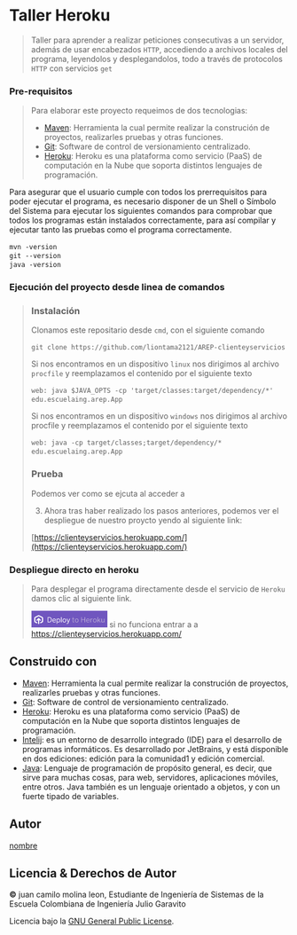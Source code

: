 # Taller Heroku

> Taller para aprender a realizar peticiones consecutivas a un servidor, además de usar encabezados ```HTTP```, accediendo a archivos locales del programa, leyendolos y desplegandolos, todo a través de protocolos ```HTTP``` con servicios ```get``` 

### Pre-requisitos

> Para  elaborar este proyecto requeimos de dos tecnologias:
> * [Maven](https://es.wikipedia.org/wiki/Maven): Herramienta la cual permite realizar la construción de proyectos, realizarles pruebas y otras funciones.
> * [Git](https://es.wikipedia.org/wiki/Git): Software de control de versionamiento centralizado.
> * [Heroku](https://es.wikipedia.org/wiki/Heroku): Heroku es una plataforma como servicio (PaaS) de computación en la Nube que soporta distintos lenguajes de programación.

Para asegurar que el usuario cumple con todos los prerrequisitos para poder ejecutar el programa, es necesario disponer de un Shell o Símbolo del Sistema para ejecutar los siguientes comandos para comprobar que todos los programas están instalados correctamente, para así compilar y ejecutar tanto las pruebas como el programa correctamente.

```
mvn -version
git --version
java -version
```


### Ejecución del proyecto desde linea de comandos
> ### Instalación
>
> Clonamos este repositario desde ```cmd```, con el siguiente comando
>
> ```
> git clone https://github.com/liontama2121/AREP-clienteyservicios
> ```
>
> Si nos encontramos en un dispositivo ```linux``` nos dirigimos al archivo ```procfile``` y reemplazamos el contenido por el siguiente texto
> ```
> web: java $JAVA_OPTS -cp 'target/classes:target/dependency/*' edu.escuelaing.arep.App
> ```
> 
> Si nos encontramos en un dispositivo ```windows``` nos dirigimos al archivo procfile y reemplazamos el contenido por el siguiente texto
> ```
> web: java -cp target/classes;target/dependency/* edu.escuelaing.arep.App
> ```
> 
> ### Prueba
> 
> Podemos ver como se ejcuta al acceder a 
>
> 3. Ahora tras haber realizado los pasos anteriores, podemos ver el despliegue de nuestro proycto yendo al siguiente link:
> 
> [https://clienteyservicios.herokuapp.com/](https://clienteyservicios.herokuapp.com/)
> 

### Despliegue directo en heroku
> Para desplegar el programa directamente desde el servicio de ```Heroku``` damos clic al siguiente link.
> 
> [![](/img/deploy.PNG)](https://clienteyservicios.herokuapp.com/)
> si no funciona entrar a a 
> https://clienteyservicios.herokuapp.com/

## Construido con

* [Maven](https://es.wikipedia.org/wiki/Maven): Herramienta la cual permite realizar la construción de proyectos, realizarles pruebas y otras funciones.
* [Git](https://es.wikipedia.org/wiki/Git): Software de control de versionamiento centralizado.
* [Heroku](https://es.wikipedia.org/wiki/Heroku): Heroku es una plataforma como servicio (PaaS) de computación en la Nube que soporta distintos lenguajes de programación.
* [Intelij](https://es.wikipedia.org/wiki/IntelliJ_IDEA): es un entorno de desarrollo integrado (IDE) para el desarrollo de programas informáticos. Es desarrollado por JetBrains, y está disponible en dos ediciones: edición para la comunidad1 y edición comercial.
* [Java](https://www.oracle.com/java/): Lenguaje de programación de propósito general, es decir, que sirve para muchas cosas, para web, servidores, aplicaciones móviles, entre otros. Java también es un lenguaje orientado a objetos, y con un fuerte tipado de variables.

## Autor
[nombre](git)

## Licencia & Derechos de Autor
**©** juan camilo molina leon, Estudiante de Ingeniería de Sistemas de la Escuela Colombiana de Ingeniería Julio Garavito

Licencia bajo la [GNU General Public License]().
